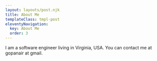 ```yaml
---
layout: layouts/post.njk
title: About Me
templateClass: tmpl-post
eleventyNavigation:
  key: About Me
  order: 3
---
```


I am a software engineer living in Virginia, USA.
You can contact me at gopanair at gmail.
